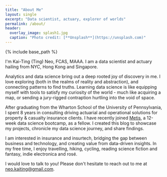 ```yaml
---
title: "About Me"
layout: single
excerpt: "Data scientist, actuary, explorer of worlds"
permalink: /about/
header:
  overlay_image: splash1.jpg
  caption: "Photo credit: [**Unsplash**](https://unsplash.com)"
---
```


{% include base_path %}

I'm Kai-Ting (Ting) Neo, FCAS, MAAA. I am a data scientist and actuary hailing from NYC, Hong Kong and Singapore.

Analytics and data science bring out a deep rooted joy of discovery in me. I love exploring (both in the realms of reality and abstraction), and connecting patterns to find truths. Learning data science is like equipping myself with tools to satisfy my curiosity of the world - much like acquiring a map, or sending a jury-rigged contraption hurtling into the void of space.

After graduating from the Wharton School of the University of Pennsylvania, I spent 8 years in consulting driving actuarial and operational solutions for property & casualty insurance clients. I have recently joined [Metis](http://www.thisismetis.com/), a 12-week data science bootcamp, as a fellow. I created this blog to showcase my projects, chronicle my data science journey, and share findings.

I am interested in insurance and insurtech, bridging the gap between business and technology, and creating value from data-driven insights. In my free time, I enjoy travelling, hiking, cycling, reading science fiction and fantasy, indie electronica and rosé.

I would love to talk to you! Please don't hesitate to reach out to me at <neo.kaiting@gmail.com>.